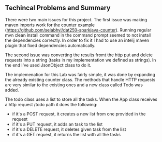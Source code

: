## Techincal Problems and Summary

There were two main issues for this project. The first issue was making maven imports work for the counter example (https://github.com/selabhvl/dat250-sparkjava-counter). Running regular mvn clean install command in the command prompt seemed to not install the dependencies correctly. In order to fix it I had to use an intelij maven plugin that fixed dependencies automatically.

The second issue was converting the results fromt the http put and delete requests into a string (tasks in my implementation we defined as strings). In the end I've used JsonObject class to do it.

The implemenation for this Lab was fairly simple, it was done by expanding the already existing counter class. The methods that handle HTTP requests are very similar to the existing ones and a new class called Todo was added.

The todo class uses a list to store all the tasks. When the App class receives a http request /todo path it does the following:
 - if it's a POST request, it creates a new list from one provided in the request
 - if it's a PUT request, it adds an task to the list
 - if it's a DELETE request, it deletes given task from the list
 - if it's a GET request, it returns the list with all the tasks